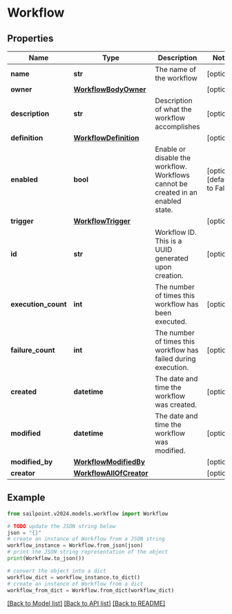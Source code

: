 # Workflow


## Properties

Name | Type | Description | Notes
------------ | ------------- | ------------- | -------------
**name** | **str** | The name of the workflow | [optional] 
**owner** | [**WorkflowBodyOwner**](WorkflowBodyOwner.md) |  | [optional] 
**description** | **str** | Description of what the workflow accomplishes | [optional] 
**definition** | [**WorkflowDefinition**](WorkflowDefinition.md) |  | [optional] 
**enabled** | **bool** | Enable or disable the workflow.  Workflows cannot be created in an enabled state. | [optional] [default to False]
**trigger** | [**WorkflowTrigger**](WorkflowTrigger.md) |  | [optional] 
**id** | **str** | Workflow ID. This is a UUID generated upon creation. | [optional] 
**execution_count** | **int** | The number of times this workflow has been executed. | [optional] 
**failure_count** | **int** | The number of times this workflow has failed during execution. | [optional] 
**created** | **datetime** | The date and time the workflow was created. | [optional] 
**modified** | **datetime** | The date and time the workflow was modified. | [optional] 
**modified_by** | [**WorkflowModifiedBy**](WorkflowModifiedBy.md) |  | [optional] 
**creator** | [**WorkflowAllOfCreator**](WorkflowAllOfCreator.md) |  | [optional] 

## Example

```python
from sailpoint.v2024.models.workflow import Workflow

# TODO update the JSON string below
json = "{}"
# create an instance of Workflow from a JSON string
workflow_instance = Workflow.from_json(json)
# print the JSON string representation of the object
print(Workflow.to_json())

# convert the object into a dict
workflow_dict = workflow_instance.to_dict()
# create an instance of Workflow from a dict
workflow_from_dict = Workflow.from_dict(workflow_dict)
```
[[Back to Model list]](../README.md#documentation-for-models) [[Back to API list]](../README.md#documentation-for-api-endpoints) [[Back to README]](../README.md)


